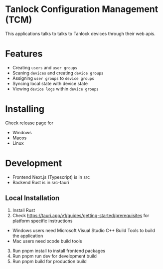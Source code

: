 # Tanlock Configuration Management (TCM)

This applications talks to talks to Tanlock devices through their web apis.

# Features
- Creating `users` and `user groups`
- Scaning `devices` and creating `device groups`
- Assigning `user groups` to `device groups`
- Syncing local state with device state
- Viewing `device logs` within `device groups`

# Installing
Check release page for
- Windows
- Macos
- Linux

# Development
- Frontend Next.js (Typescript) is in src
- Backend Rust is in src-tauri

## Local Installation
1. Install Rust
2. Check https://tauri.app/v1/guides/getting-started/prerequisites for platform specific instructions
  - Windows users need Microsoft Visual Studio C++ Build Tools to build the application
  - Mac users need xcode build tools

3. Run pnpm install to install frontend packages
4. Run pnpm run dev for development build
5. Run pnpm build for production build
